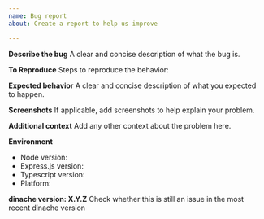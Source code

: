 ```yaml
---
name: Bug report
about: Create a report to help us improve

---
```


**Describe the bug**
A clear and concise description of what the bug is.

**To Reproduce**
Steps to reproduce the behavior:

**Expected behavior**
A clear and concise description of what you expected to happen.

**Screenshots**
If applicable, add screenshots to help explain your problem.

**Additional context**
Add any other context about the problem here.

**Environment**
* Node version:
* Express.js version:
* Typescript version:
* Platform:

**dinache version: X.Y.Z**
Check whether this is still an issue in the most recent dinache version
